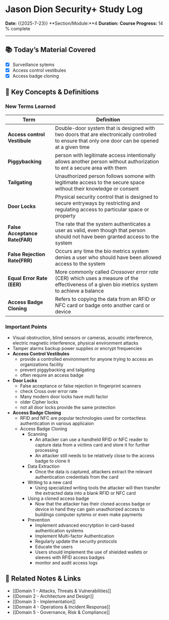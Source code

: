 # Jason Dion Security+ Study Log

**Date:** {{2025-7-23}}
**Section/Module:**4
**Duration:** 
**Course Progress:** 14 % complete

-----

## 📚 Today’s Material Covered

- [x] Surveillance sytems 
- [x] Access control vestibules
- [x] Access badge cloning

## 🔑 Key Concepts & Definitions

### New Terms Learned

| Term                           | Definition                                                                                                                                       |
| ------------------------------ | ------------------------------------------------------------------------------------------------------------------------------------------------ |
| **Access control Vestibule**   | Double-door system that is designed with two doors that are electronically controlled to ensure that only one door can be opened at a given time |
| **Piggybacking**               | person with legitimate access intentionally allows another person without authorization to ent a secure area with them                           |
| **Tailgating**                 | Unauthorized person follows somone with legitimate access to the secure space without their knowledge or consent                                 |
| **Door Locks**                 | Physical security control that is designed to secure entryways by restricting and regulating access to particular space or property              |
| **False Acceptance Rate(FAR)** | The rate that the system authenticates a user as valid, even though that person should not have been granted access to the system                |
| **False Rejection Rate(FRR)**  | Occurs any time the bio metrics system denies a user who should have been allowed access to the system                                           |
| **Equal Error Rate (EER)**     | More commonly called *Crossover error rate* (CER) which uses a measure of the effectiveness of a given bio metrics system to achieve a balance   |
| **Access Badge Cloning**       | Refers to copying the data from an RFID or NFC card or badge onto another card or device                                                         |

### Important Points

- Visual obstruction, blind sensors or cameras, acoustic interference, electric magnetic interference, physical environment attacks
- Tamper alarms backup power supplies or encrypt frequencies
- **Access Control Vestibules**
	- provide a controlled environment for anyone trying to access an organizations facility
	- prevent piggybacking and tailgating
	- often require an access badge
- **Door Locks**
	- False acceptance or false rejection in fingerprint scanners
	- check Cross over error rate
	- Many modern door locks have multi factor
	- older Cipher locks 
	- not all door locks provide the same protection
- **Access Badge Cloning** 
	- RFID and NFC are popular technologies used for contactless authentication in various applicaion
	- Access Badge Cloning
		- Scanning
			- An attacker can use a handheld RFID or NFC reader to capture data from a victims card and store it for further processing
			- An attacker still needs to be relatively close to the access badge to clone it
		- Data Extraction
			- Once the data is captured, attackers extract the relevant authentication credentials from the card
		- Writing to a new card
			- Using specialized writing tools the attacker will then transfer the extracted data into a blank RFID or NFC card
		- Using a cloned access badge
			- Now that the attacker has their cloned access badge or device in hand they can gain unauthorized access to buildings computer sytems or even make payments
		- Prevention
			- Implement advanced encrytption in card-based authentication systems
			- Implement Multi-factor Authentication
			- Regularly update the security protocols
			- Educate the users
			- Users should implement the use of shielded wallets or sleeves with RFID access badges
			- monitor and audit access logs
## 🔗 Related Notes & Links

- [[Domain 1 - Attacks, Threats & Vulnerabilities]]
- [[Domain 2 - Architecture and Design]]
- [[Domain 3 - Implementation]]
- [[Domain 4 - Operations & Incident Response]]
- [[Domain 5 - Governance, Risk & Compliance]]



